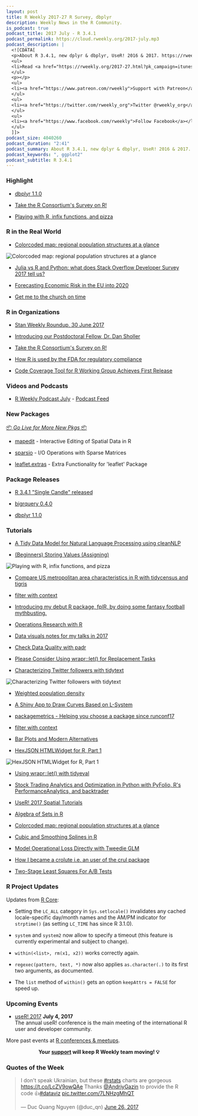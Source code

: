 ```yaml
---
layout: post
title: R Weekly 2017-27 R Survey, dbplyr
description: Weekly News in the R Community.
is_podcast: true
podcast_title: 2017 July - R 3.4.1
podcast_permalink: https://cloud.rweekly.org/2017-july.mp3
podcast_description: |
  <![CDATA[
  <p>About R 3.4.1, new dplyr & dbplyr, UseR! 2016 & 2017. https://rweekly.org/2017-27.html</p>
  <ul>
  <li>Read <a href="https://rweekly.org/2017-27.html?pk_campaign=itunes_podcast">R Weekly 2017 issue 27</a></li>
  </ul>
  <p></p>
  <ul>
  <li><a href="https://www.patreon.com/rweekly">Support with Patreon</a></li>
  </ul>
  <ul>
  <li><a href="https://twitter.com/rweekly_org">Twitter @rweekly_org</a></li>
  </ul>
  <ul>
  <li><a href="https://www.facebook.com/rweekly">Follow Facebook</a></li>
  </ul>
  ]]>
podcast_size: 4040260
podcast_duration: "2:41"
podcast_summary: About R 3.4.1, new dplyr & dbplyr, UseR! 2016 & 2017. https://rweekly.org/2017-27.html
podcast_keywords: ", ggplot2"
podcast_subtitle: R 3.4.1
---
```


###  Highlight

+ [dbplyr 1.1.0](https://blog.rstudio.org/2017/06/27/dbplyr-1-1-0/)

+ [Take the R Consortium's Survey on R!](https://www.r-consortium.org/blog/2017/06/29/take-the-r-consortiums-survey-on-r)

+ [Playing with R, infix functions, and pizza](http://colinfay.me/playing-r-infix-functions/)

###  R in the Real World

+ [Colorcoded map: regional population structures at a glance](https://ikashnitsky.github.io/2017/colorcoded-map/)

![Colorcoded map: regional population structures at a glance](https://ikashnitsky.github.io/images/170630/s-fig-01.png)

+ [Julia vs R and Python: what does Stack Overflow Developer Survey 2017 tell us?](http://rsnippets.blogspot.com/2017/06/julia-vs-r-and-python-what-does-stack.html)

+ [Forecasting Economic Risk in the EU into 2020](http://blog.nycdatascience.com/student-works/forecasting-economic-risk-eu-2020/)

+ [Get me to the church on time](https://www.mytinyshinys.com/2017/06/26/get-me-to-the-church-on-time)


###  R in Organizations

+ [Stan Weekly Roundup, 30 June 2017](http://andrewgelman.com/2017/06/30/stan-weekly-roundup-30-june-2017/)

+ [Introducing our Postdoctoral Fellow, Dr. Dan Sholler](http://ropensci.org/blog/blog/2017/06/30/postdoc_dan_sholler)

+ [Take the R Consortium's Survey on R!](https://www.r-consortium.org/blog/2017/06/29/take-the-r-consortiums-survey-on-r)

+ [How R is used by the FDA for regulatory compliance](http://blog.revolutionanalytics.com/2017/06/r-fda.html)

+ [Code Coverage Tool for R Working Group Achieves First Release](https://www.r-consortium.org/blog/2017/06/28/code-coverage-tool-for-r-working-group-achieves-first-release)


###  Videos and Podcasts

+ [R Weekly Podcast July](https://soundcloud.com/rweekly/r-weekly-2017-july-r-341) - [Podcast Feed](https://feeds.feedburner.com/rweeklypodcast?format=xml)


###  New Packages

<p class="added-hostname"><a href="https://rweekly.org/live" target="_blank" class="externalLink">📦 <i>Go Live for More New Pkgs</i> 📦</a></p>

+ [mapedit](https://cran.r-project.org/web/packages/mapedit/index.html) - Interactive Editing of Spatial Data in R

+ [sparsio](https://cran.r-project.org/web/packages/sparsio/index.html) - I/O Operations with Sparse Matrices

+ [leaflet.extras](https://cran.r-project.org/web/packages/leaflet.extras/index.html) - Extra Functionality for 'leaflet' Package

###  Package Releases

+ [R 3.4.1 "Single Candle" released](http://blog.revolutionanalytics.com/2017/06/r-341-single-candle-released.html)

+ [bigrquery 0.4.0](https://blog.rstudio.org/2017/06/26/bigrquery-0-4-0/)

+ [dbplyr 1.1.0](https://blog.rstudio.org/2017/06/27/dbplyr-1-1-0/)


###  Tutorials


+ [A Tidy Data Model for Natural Language Processing using cleanNLP](https://journal.r-project.org/archive/2017/RJ-2017-035/index.html)

+ [(Beginners) Storing Values (Assigning)](https://jcarroll.com.au/2017/06/26/data-munging-with-r-preview-storing-values-assigning/)

![Playing with R, infix functions, and pizza](https://raw.githubusercontent.com/rweekly/image/master/2017-6/infix-functions.png)

+ [Compare US metropolitan area characteristics in R with tidycensus and tigris ](https://walkerke.github.io/2017/06/comparing-metros/)

+ [filter with context](https://romain.rbind.io/blog/2017/06/28/filter-with-context/)

+ [Introducing my debut R package, fplR, by doing some fantasy football mythbusting. ](http://ewenme.rbind.io/blog/2017-06-25-fpl_mythbusting/x)


+ [Operations Research with R](http://www.rblog.uni-freiburg.de/2017/06/25/operations-research-with-r/)

+ [Data visuals notes for my talks in 2017](http://www.seascapemodels.org/rstats/2017/06/26/dataviz2017_notes.html)

+ [Check Data Quality with padr](https://edwinth.github.io/blog/data-quality-padr/)

+ [Please Consider Using wrapr::let() for Replacement Tasks](http://www.win-vector.com/blog/2017/06/please-consider-using-wraprlet-for-replacement-tasks/)

+ [Characterizing Twitter followers with tidytext](https://shirinG.github.io/text_analysis/2017/06/28/twitter_post)

![Characterizing Twitter followers with tidytext](https://shiring.github.io/text_analysis/2017/06/28/twitter_post_files/figure-markdown_github/unnamed-chunk-29-1.png)

+ [Weighted population density](http://www.decisionsciencenews.com/2017/06/26/weighted-population-density/)

+ [A Shiny App to Draw Curves Based on L-System](https://fronkonstin.com/2017/06/26/a-shiny-app-to-draw-curves-based-on-l-systems/)

+ [packagemetrics - Helping you choose a package since runconf17](http://ropensci.org/blog/blog/2017/06/27/packagemetrics)

+ [filter with context](https://romain.rbind.io/blog/2017/06/28/filter-with-context/)

+ [Bar Plots and Modern Alternatives](http://www.sthda.com/english/wiki/bar-plots-and-modern-alternatives)

+ [HexJSON HTMLWidget for R, Part 1](https://blog.ouseful.info/2017/06/28/hexjson-htmlwidget-for-r-part-1/)

![HexJSON HTMLWidget for R, Part 1](https://ouseful.files.wordpress.com/2017/06/hexjsonpart2_3.png?w=1020&h=796)

+ [Using wrapr::let() with tidyeval](http://www.win-vector.com/blog/2017/06/using-wraprlet-with-tidyeval/)

+ [Stock Trading Analytics and Optimization in Python with PyFolio, R's PerformanceAnalytics, and backtrader](https://ntguardian.wordpress.com/2017/06/28/stock-trading-analytics-and-optimization-in-python-with-pyfolio-rs-performanceanalytics-and-backtrader/)

+ [UseR! 2017 Spatial Tutorials](http://r-spatial.org//2017/06/29/UseR2017.html)

+ [Algebra of Sets in R](http://www.aaronschlegel.com/algebra-of-sets/)

+ [Colorcoded map: regional population structures at a glance](https://ikashnitsky.github.io/2017/colorcoded-map/)

+ [Cubic and Smoothing Splines in R](https://datascienceplus.com/cubic-and-smoothing-splines-in-r/)

+ [Model Operational Loss Directly with Tweedie GLM](https://statcompute.wordpress.com/2017/06/29/model-operational-loss-directly-with-tweedie-glm/)

+ [How I became a crolute i.e. an user of the crul package](http://maelle.github.io/2017/06/30/crolute/)

+ [Two-Stage Least Squares For A/B Tests](https://blog.twitch.tv/two-stage-least-squares-for-a-b-tests-669d07f904f7?source=rss----3ae745429979--science)


<!--<div class="post-more-begin"></div><div class="post-more-end"></div>-->


###  R Project Updates

Updates from [R Core](http://developer.r-project.org/blosxom.cgi/R-devel/NEWS):

+ Setting the  `LC_ALL` category in `Sys.setlocale()` invalidates any cached locale-specific day/month names and the AM/PM indicator for `strptime()` (as setting `LC_TIME` has since R 3.1.0).

+ `system` and `system2` now allow to specify a timeout (this feature is currently experimental and subject to change).

+  `within(<list>, rm(x1, x2))` works correctly again.

+  `regexec(pattern, text, *)` now also applies `as.character(.)` to its first two arguments, as documented.

+ The `list` method of `within()` gets an option `keepAttrs = FALSE` for speed up.


###  Upcoming Events


+ [useR! 2017](http://user2017.brussels/) **July 4, 2017** <br />
The annual useR! conference is the main meeting of the international R user and developer community.

More past events at [R conferences & meetups](https://conf.rweekly.org).


<p class="hide-support added-hostname support-rweekly" style="text-align: center;font-weight: bold;">Your <a class="non-visited externalLink" href="https://www.patreon.com/rweekly" onclick="pas(this)">support</a> will keep R Weekly team moving! 💡</p>


###  Quotes of the Week


<blockquote class="twitter-tweet" data-lang="en"><p lang="en" dir="ltr">I don&#39;t speak Ukrainian, but these <a href="https://twitter.com/hashtag/rstats?src=hash">#rstats</a> charts are gorgeous <a href="https://t.co/LcZV9owQAe">https://t.co/LcZV9owQAe</a> Thanks <a href="https://twitter.com/AndriyGazin">@AndriyGazin</a> to provide the R code 👍<a href="https://twitter.com/hashtag/dataviz?src=hash">#dataviz</a> <a href="https://t.co/7LNHzgMhQT">pic.twitter.com/7LNHzgMhQT</a></p>&mdash; Duc Quang Nguyen (@duc_qn) <a href="https://twitter.com/duc_qn/status/879369957435428865">June 26, 2017</a></blockquote>
